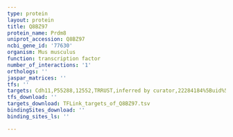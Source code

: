 ```yaml
---
type: protein
layout: protein
title: Q8BZ97
protein_name: Prdm8
uniprot_accession: Q8BZ97
ncbi_gene_id: '77630'
organism: Mus musculus
function: transcription factor
number_of_interactions: '1'
orthologs: ''
jaspar_matrices: ''
tfs: ''
targets: Cdh11,P55288,12552,TRRUST,inferred by curator,22284184%5Buid%5D+OR+29087512%5Buid%5D,Yes
tfs_download: ''
targets_download: TFLink_targets_of_Q8BZ97.tsv
bindingSites_download: ''
binding_sites_ls: ''

---
```

